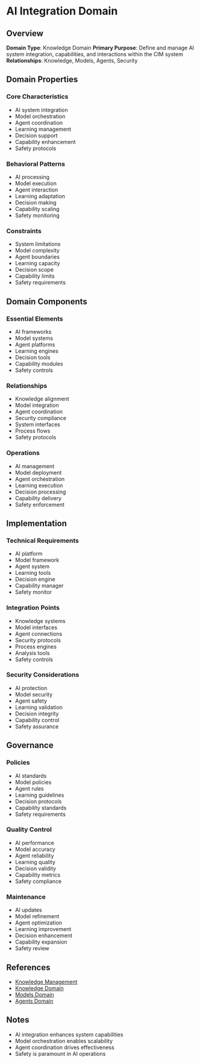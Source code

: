 # AI Integration Domain

## Overview
**Domain Type**: Knowledge Domain
**Primary Purpose**: Define and manage AI system integration, capabilities, and interactions within the CIM system
**Relationships**: Knowledge, Models, Agents, Security

## Domain Properties

### Core Characteristics
- AI system integration
- Model orchestration
- Agent coordination
- Learning management
- Decision support
- Capability enhancement
- Safety protocols

### Behavioral Patterns
- AI processing
- Model execution
- Agent interaction
- Learning adaptation
- Decision making
- Capability scaling
- Safety monitoring

### Constraints
- System limitations
- Model complexity
- Agent boundaries
- Learning capacity
- Decision scope
- Capability limits
- Safety requirements

## Domain Components

### Essential Elements
- AI frameworks
- Model systems
- Agent platforms
- Learning engines
- Decision tools
- Capability modules
- Safety controls

### Relationships
- Knowledge alignment
- Model integration
- Agent coordination
- Security compliance
- System interfaces
- Process flows
- Safety protocols

### Operations
- AI management
- Model deployment
- Agent orchestration
- Learning execution
- Decision processing
- Capability delivery
- Safety enforcement

## Implementation

### Technical Requirements
- AI platform
- Model framework
- Agent system
- Learning tools
- Decision engine
- Capability manager
- Safety monitor

### Integration Points
- Knowledge systems
- Model interfaces
- Agent connections
- Security protocols
- Process engines
- Analysis tools
- Safety controls

### Security Considerations
- AI protection
- Model security
- Agent safety
- Learning validation
- Decision integrity
- Capability control
- Safety assurance

## Governance

### Policies
- AI standards
- Model policies
- Agent rules
- Learning guidelines
- Decision protocols
- Capability standards
- Safety requirements

### Quality Control
- AI performance
- Model accuracy
- Agent reliability
- Learning quality
- Decision validity
- Capability metrics
- Safety compliance

### Maintenance
- AI updates
- Model refinement
- Agent optimization
- Learning improvement
- Decision enhancement
- Capability expansion
- Safety review

## References
- [Knowledge Management](../knowledge_management.md)
- [Knowledge Domain](../knowledge/readme.md)
- [Models Domain](../models/readme.md)
- [Agents Domain](../agents/readme.md)

## Notes
- AI integration enhances system capabilities
- Model orchestration enables scalability
- Agent coordination drives effectiveness
- Safety is paramount in AI operations 